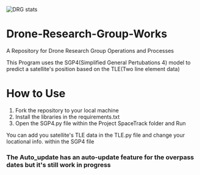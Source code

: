 ![DRG stats](https://github-readme-stats.vercel.app/api?username=AllanMogley&theme=dark&show_icons=true)

# Drone-Research-Group-Works
A Repository for Drone Research Group Operations and Processes

This Program uses the SGP4(Simplified General Pertubations 4) model
to predict a satellite's position based on the TLE(Two line element data)
      

# How to Use
1. Fork the repository to your local machine
2. Install the libraries in the requirements.txt
3. Open the SGP4.py file within the Project SpaceTrack folder and Run

You can add you satellite's TLE data in the TLE.py file and change your locational info. within the SGP4 file

### The Auto_update has an auto-update feature for the overpass dates but it's still work in progress
